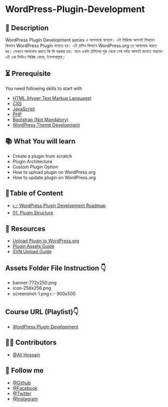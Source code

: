 # WordPress-Plugin-Development

## 📝 Description
WordPress Plugin Development series এ আপনাকে স্বাগতম। এই সিরিজে আপনই শিখবেন কিভাবে WordPress Plugin বানাতে হয়। এই প্লাগিন কিভাবে WordPress.org তে আপলোড করতে হয়। সেখানে আপলোড করতে কি কি দরকার হয়। মানে একটা প্লাগিনের শুরু থেকে শেষ পর্যন্ত আপনই জানতে পারবেন এই এক ভিডিও সিরিজ থেকে, ইনশাআল্লাহ্‌। 

## ⏳ Prerequisite
You need following skills to start with
- [HTML (Hyper Text Markup Language)](https://youtu.be/BSvo4i5t-Kg)
- [CSS](https://youtube.com/playlist?list=PLSNRR4BKcowA9IsN4F5utx7OlWUdN0RZV)
- [JavaScript](https://youtu.be/HouzPhGpeGs)
- [PHP](https://youtu.be/_TST9dVptls)
- [Bootstrap (Not Mandatory)](https://youtu.be/8ia2D1aTYWc)
- [WordPress Theme Development](https://youtu.be/sni9ZUIJDhY)

## 📚 What You will learn
- Create a plugin from scratch
- Plugin Architecture
- Custom Plugin Option
- How to upload plugin on WordPress.org
- How to update plugin on WordPress.org

## 🎯Table of Content
 - [👉 WordPress Plugin Development Roadmap](https://youtu.be/bgV-OBceMoE)
 - [01. Plugin Structure](#)


## 🍕 Resources
 - [Upload Plugin to WordPress.org](https://wordpress.org/plugins/developers/add/)
 - [Plugin Assets Guide](https://developer.wordpress.org/plugins/wordpress-org/plugin-assets/)
 - [SVN Upload Guide](https://developer.wordpress.org/plugins/wordpress-org/how-to-use-subversion/)
 
## Assets Folder File Instruction 👇
 - banner-772x250.png
 - icon-256x256.png
 - screenshot-1.png   👉 900x500


## Course URL (Playlist)👇
 - [WordPress Plugin Development](#)


## 🧑‍💻 Contributors
- [@Ali Hossain](https://github.com/shovoalways/)


## 🥰 Follow me
- [@Github](https://github.com/shovoalways/) 
- [@Facebook](https://facebook.com/shovoalways/) 
- [@Twitter](https://twitter.com/shovoalways/) 
- [@Instagram](https://instagram.com/shovoalways/) 
